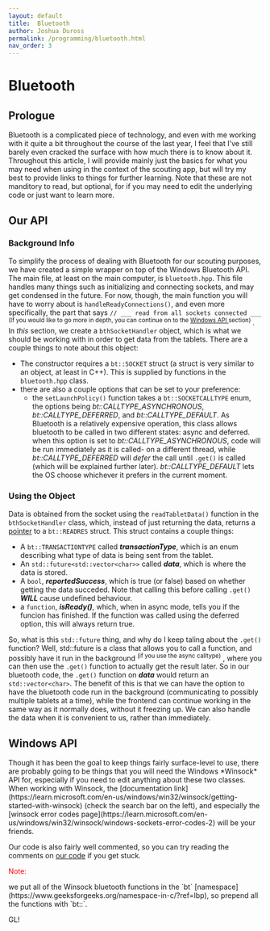 ```yaml
---
layout: default
title:  Bluetooth
author: Joshua Duross
permalink: /programming/bluetooth.html
nav_order: 3
---
```


# Bluetooth

## Prologue

Bluetooth is a complicated piece of technology, and even with me working with it quite a bit throughout the course of the last year, I feel that I've still barely even cracked the surface with how much there is to know about it. Throughout this article, I will provide mainly just the basics for what you may need when using in the context of the scouting app, but will try my best to provide links to things for further learning. Note that these are not manditory to read, but optional, for if you may need to edit the underlying code or just want to learn more.

## Our API

### Background Info

To simplify the process of dealing with Bluetooth for our scouting purposes, we have created a simple wrapper on top of the Windows Bluetooth API. The main file, at least on the main computer, is `bluetooth.hpp`. This file handles many things such as initializing and connecting sockets, and may get condensed in the future. For now, though, the main function you will have to worry about is `handleReadyConnections()`, and even more specifically, the part that says `// ___ read from all sockets connected ___` 
<sup>
(If you would like to go more in depth, you can continue on to the 
<a href="#win-api"> Windows API </a>
 section)
</sup>
. In *this* section, we create a `bthSocketHandler` object, which is what we should be working with in order to get data from the tablets. There are a couple things to note about this object:
- The constructor requires a `bt::SOCKET` struct (a struct is very similar to an object, at least in C++). This is supplied by functions in the `bluetooth.hpp` class.
- there are also a couple options that can be set to your preference:
    - the `setLaunchPolicy()` function takes a `bt::SOCKETCALLTYPE` enum, the options being *bt::CALLTYPE\_ASYNCHRONOUS*, *bt::CALLTYPE\_DEFERRED*, and *bt::CALLTYPE\_DEFAULT*. As Bluetooth is a relatively expensive operation, this class allows bluetooth to be called in two different states: async and deferred. when this option is set to *bt::CALLTYPE\_ASYNCHRONOUS*, code will be run immediately as it is called- on a different thread, while *bt::CALLTYPE\_DEFERRED* will *defer* the call until `.get()` is called (which will be explained further later). *bt::CALLTYPE\_DEFAULT* lets the OS choose whichever it prefers in the current moment.

### Using the Object

Data is obtained from the socket using the `readTabletData()` function in the `bthSocketHandler` class, which, instead of just returning the data, returns a [pointer](https://www.geeksforgeeks.org/cpp-pointers/) to a `bt::READRES` struct. This struct contains a couple things:
- A `bt::TRANSACTIONTYPE` called ***transactionType***, which is an enum describing what type of data is being sent from the tablet.
- An `std::future<std::vector<char>>` called ***data***, which is where the data is stored.
- A `bool`, ***reportedSuccess***, which is true (or false) based on whether getting the data succeded. Note that calling this before calling `.get()` ***WILL*** cause undefined behaviour.
- a `function`, ***isReady()***, which, when in async mode, tells you if the funcion has finished. If the function was called using the deferred option, this will always return true.

So, what is this `std::future` thing, and why do I keep taling about the `.get()` function? Well, std::future is a class that allows you to call a function, and possibly have it run in the background 
<sup>(if you use the async calltype)</sup>
, where you can then use the `.get()` function to actually get the result later. So in our bluetooth code, the `.get()` function on ***data*** would return an `std::vector<char>`. The benefit of this is that we can have the option to have the bluetooth code run in the background (communicating to possibly multiple tablets at a time), while the frontend can continue working in the same way as it normally does, without it freezing up. We can also handle the data when it is convenient to us, rather than immediately.

<h2 id="win-api">Windows API</h2>
Though it has been the goal to keep things fairly surface-level to use, there are probably going to be things that you will need the Windows *Winsock* API for, especially if you need to edit anything about these two classes. When working with Winsock, the [documentation link](https://learn.microsoft.com/en-us/windows/win32/winsock/getting-started-with-winsock) (check the search bar on the left), and especially the [winsock error codes page](https://learn.microsoft.com/en-us/windows/win32/winsock/windows-sockets-error-codes-2) will be your friends.

Our code is also fairly well commented, so you can try reading the comments on [our code](https://github.com/1138programming/QrCodesCPPTesting/blob/main/src/myincludes/bluetooth.hpp) if you get stuck. 

<p style="color:red">Note:</p> we put all of the Winsock bluetooth functions in the `bt` [namespace](https://www.geeksforgeeks.org/namespace-in-c/?ref=lbp), so prepend all the functions with `bt::`.

GL!